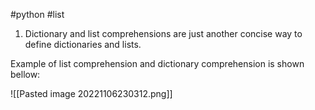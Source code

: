 #python #list 

1. Dictionary and list comprehensions are just another concise way to define dictionaries and lists.

Example of list comprehension and dictionary comprehension is shown bellow:

![[Pasted image 20221106230312.png]]
